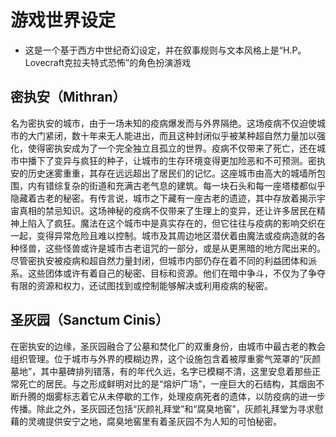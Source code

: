 # 游戏世界设定
- 这是一个基于西方中世纪奇幻设定，并在叙事规则与文本风格上是“H.P。 Lovecraft克拉夫特式恐怖”的角色扮演游戏

## 密执安（Mithran）
名为密执安的城市，由于一场未知的疫病爆发而与外界隔绝。这场疫病不仅迫使城市的大门紧闭，数十年来无人能进出，而且这种封闭似乎被某种超自然力量加以强化，使得密执安成为了一个完全独立且孤立的世界。疫病不仅带来了死亡，还在城市中播下了变异与疯狂的种子，让城市的生存环境变得更加险恶和不可预测。密执安的历史迷雾重重，其存在远远超出了居民们的记忆。这座城市由高大的城墙所包围，内有错综复杂的街道和充满古老气息的建筑。每一块石头和每一座塔楼都似乎隐藏着古老的秘密。有传言说，城市之下藏有一座古老的遗迹，其中存放着揭示宇宙真相的禁忌知识。这场神秘的疫病不仅带来了生理上的变异，还让许多居民在精神上陷入了疯狂。魔法在这个城市中是真实存在的，但它往往与疫病的影响交织在一起，变得异常危险且难以控制。城市及其周边地区潜伏着由魔法或疫病造就的各种怪兽，这些怪兽或许是城市古老诅咒的一部分，或是从更黑暗的地方爬出来的。尽管密执安被疫病和超自然力量封闭，但城市内部仍存在着不同的利益团体和派系。这些团体或许有着自己的秘密、目标和资源。他们在暗中争斗，不仅为了争夺有限的资源和权力，还试图找到或控制能够解决或利用疫病的秘密。

## 圣灰园（Sanctum Cinis）
在密执安的边缘，圣灰园融合了公墓和焚化厂的双重身份，由城市中最古老的教会组织管理。位于城市与外界的模糊边界，这个设施包含着被厚重雾气笼罩的“灰颜墓地”，其中墓碑排列错落，有的年代久远，名字已模糊不清，这里安息着那些正常死亡的居民。与之形成鲜明对比的是“熔炉广场”，一座巨大的石结构，其烟囱不断升腾的烟雾标志着它从未停歇的工作，处理疫病死者的遗体，以防疫病的进一步传播。除此之外，圣灰园还包括“灰颜礼拜堂”和“腐臭地窖”，灰颜礼拜堂为寻求慰藉的灵魂提供安宁之地，腐臭地窖里有着圣灰园不为人知的可怕秘密。